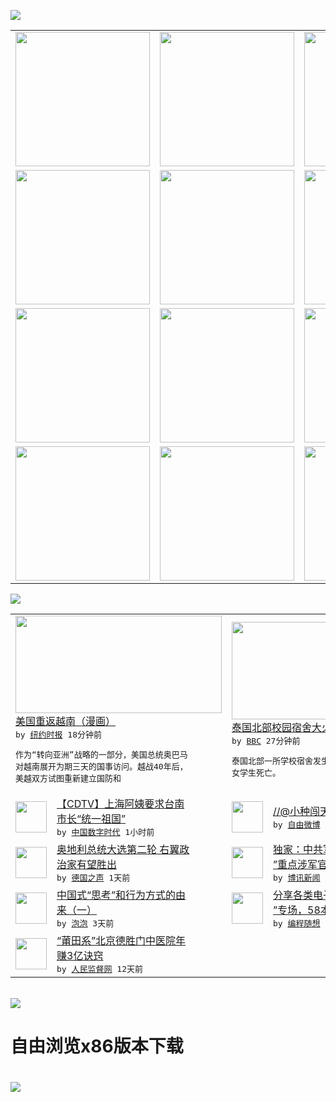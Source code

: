 

<a href="https://github.com/greatfire/z/raw/master/FreeBrowser.apk"><img src="https://raw.githubusercontent.com/greatfire/wiki/master/x/header.png" /></a><table><tr><td width="262" align="center" valign="center"><a href="https://github.com/greatfire/wiki/wiki/nyt" title="纽约时报中文网 国际纵览"><img src="https://raw.githubusercontent.com/greatfire/wiki/master/x/nyt_flag.png" width="215"/></a></td><td width="262" align="center" valign="center"><a href="https://github.com/greatfire/wiki/wiki/dw" title=""><img src="https://raw.githubusercontent.com/greatfire/wiki/master/x/dw_flag.png" width="215"/></a></td><td width="262" align="center" valign="center"><a href="https://github.com/greatfire/wiki/wiki/rmjd" title=""><img src="https://raw.githubusercontent.com/greatfire/wiki/master/x/rmjd_flag.png" width="215"/></a></td></tr><tr><td width="262" align="center" valign="center"><a href="https://github.com/paopaonetizen/website" title="泡泡 - 未经审查的互联网信息"><img src="https://raw.githubusercontent.com/greatfire/wiki/master/x/pp_flag.png" width="215"/></a></td><td width="262" align="center" valign="center"><a href="https://github.com/getlantern/mirror" title="以及自由微博和GreatFire.org官方中文论坛"><img src="https://raw.githubusercontent.com/greatfire/wiki/master/x/lantern_flag.png" width="215"/></a></td><td width="262" align="center" valign="center"><a href="https://github.com/cdtmirrors/m/" title=""><img src="https://raw.githubusercontent.com/greatfire/wiki/master/x/cdt_flag.png" width="215"/></a></td></tr><tr><td width="262" align="center" valign="center"><a href="https://github.com/program-think/blog" title="编程随想的博客"><img src="https://raw.githubusercontent.com/greatfire/wiki/master/x/pt_flag.png" width="215"/></a></td><td width="262" align="center" valign="center"><a href="https://github.com/greatfire/wiki/wiki/bbc" title=""><img src="https://raw.githubusercontent.com/greatfire/wiki/master/x/bbc_flag.png" width="215"/></a></td><td width="262" align="center" valign="center"><a href="https://github.com/freeweibo/s" title="自由微博 - 匿名和不受屏蔽的新浪微博搜索"><img src="https://raw.githubusercontent.com/greatfire/wiki/master/x/fw_flag.png" width="215"/></a></td></tr><tr><td width="262" align="center" valign="center"><a href="https://github.com/greatfire/wiki/wiki/google" title=""><img src="https://raw.githubusercontent.com/greatfire/wiki/master/x/google_flag.png" width="215"/></a></td><td width="262" align="center" valign="center"><a href="https://github.com/bxnews/boxun" title=""><img src="https://raw.githubusercontent.com/greatfire/wiki/master/x/bx_flag.png" width="215"/></a></td><td width="262" align="center" valign="center"><a href="https://github.com/greatfire/wiki/wiki/open-source" title="欢迎访问GreatFire.org开发者项目网站"><img src="https://raw.githubusercontent.com/greatfire/wiki/master/x/open-source_flag.png" width="215"/></a></td></tr></table><img src="https://raw.githubusercontent.com/greatfire/wiki/master/x/newsfeed text.png" /><table cols="4"><tr><td colspan="2" width="380"><a href="https://d7odklm2qes9e.cloudfront.net/opinion/20160523/c23heng/"><img src="https://static01.nyt.com/images/2016/05/22/opinion/22heng-image/22heng-image-articleLarge.jpg" width="330" height="156"/></a></br><a href="https://d7odklm2qes9e.cloudfront.net/opinion/20160523/c23heng/">美国重返越南（漫画）</a></br><kbd> by <a href="http://m.cn.nytimes.com/">纽约时报</a> 18分钟前 </kbd></br><pre>作为“转向亚洲”战略的一部分，美国总统奥巴马<br/>对越南展开为期三天的国事访问。越战40年后，<br/>美越双方试图重新建立国防和</pre></td><td colspan="2" width="380"><a href="http://www.bbc.com/zhongwen/simp/world/2016/05/160523_thailand_school_dormitory_fire"><img src="http://a.files.bbci.co.uk/worldservice/live/assets/images/2016/05/23/160523035145_chiang_rai_map_144x81__nocredit.jpg" width="330" height="156"/></a></br><a href="http://www.bbc.com/zhongwen/simp/world/2016/05/160523_thailand_school_dormitory_fire">泰国北部校园宿舍大火17名女学生死亡</a></br><kbd> by <a href="http://www.bbc.co.uk/zhongwen/simp">BBC</a> 27分钟前 </kbd></br><pre>泰国北部一所学校宿舍发生大火，导致至少17名<br/>女学生死亡。</pre></td></tr><tr><td><img src="https://raw.githubusercontent.com/greatfire/wiki/master/x/cdt_logo.png" width="50" height="50"/></td><td width="280"><a href="http://feedproxy.google.com/~r/chinadigitaltimes/IyPt/~3/Yp_WG5wytNo/">【CDTV】上海阿姨要求台南<br/>市长“统一祖国”</a></br><kbd> by <a href="http://chinadigitaltimes.net/chinese/">中国数字时代</a> 1小时前 </kbd></td><td><img src="https://raw.githubusercontent.com/greatfire/wiki/master/x/fw_logo.png" width="50" height="50"/></td><td width="280"><a href="https://freeweibo.com/weibo/3978251095086367">//@小种闯天涯:</a></br><kbd> by <a href="https://freeweibo.com/">自由微博</a> 1小时前 </kbd></td></tr><tr><td><img src="http://www.dw.com/image/0,,19276135_302,00.jpg" width="50" height="50"/></td><td width="280"><a href="http://dw.com/p/1Isbd?maca=chi-GK-text-greatfire-all-chinese-15625-xml-mrss">奥地利总统大选第二轮 右翼政<br/>治家有望胜出</a></br><kbd> by <a href="http://dw.de">德国之声</a> 1天前 </kbd></td><td><img src="http://www.boxun.com/news/images/2016/05/201605221835china1.jpg" width="50" height="50"/></td><td width="280"><a href="http://www.boxun.com/news/gb/china/2016/05/201605221835.shtml">独家：中共军队六月再次“改革<br/>”重点涉军官异地提拔</a></br><kbd> by <a href="http://www.boxun.com">博讯新闻</a> 1天前 </kbd></td></tr><tr><td><img src="https://raw.githubusercontent.com/greatfire/wiki/master/x/pp_logo.png" width="50" height="50"/></td><td width="280"><a href="https://pao-pao.net/article/698">中国式“思考”和行为方式的由<br/>来（一）</a></br><kbd> by <a href="https://pao-pao.net">泡泡</a> 3天前 </kbd></td><td><img src="https://raw.githubusercontent.com/greatfire/wiki/master/x/pt_logo.png" width="50" height="50"/></td><td width="280"><a href="http://feedproxy.google.com/~r/programthink/~3/gW7pAXwOLyA/share-books.html">分享各类电子书（“TXT格式<br/>”专场，58本）</a></br><kbd> by <a href="http://program-think.blogspot.com">编程随想</a> 3天前 </kbd></td></tr><tr><td><img src="http://www.rmjdw.com/uploads/160510/3-1605102102421C.jpg" width="50" height="50"/></td><td width="280"><a href="http://www.rmjdw.com//tebiebaodao/20160510/15526.html">“莆田系”北京德胜门中医院年<br/>赚3亿诀窍 </a></br><kbd> by <a href="http://www.rmjdw.com/">人民监督网</a> 12天前 </kbd></td></table></br><a href="https://github.com/greatfire/z/raw/master/FreeBrowser.apk"><img src="https://raw.githubusercontent.com/greatfire/wiki/master/x/download app.png" /></a><h1>自由浏览x86版本下载<h1><a href="https://github.com/greatfire/z/raw/master/FreeBrowser-x86.apk"><img src="https://raw.githubusercontent.com/greatfire/images/master/fb86.qr.png" /></a>